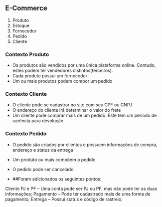 ## E-Commerce

1. Produto
2. Estoque
3. Fornecedor
4. Pedido
5. Cliente

### Contexto Produto

- Os produtos são vendidos por uma única plataforma online. Contudo, estes podem ter vendedores distintos(terceiros).
- Cada produto possui um fornecedor
- Um ou mais produtos podem compor um pedido

### Contexto Cliente

- O cliente pode se cadastrar no site com seu CPF ou CNPJ
- O endereço do cliente irá determinar o valor do frete
- Um cliente pode comprar mais de um pedido. Este tem um período de carência para devolução

### Contexto Pedido

- O pedido são criados por clientes e possuem informações de compra, endereço e status da entrega
- Um produto ou mais compõem o pedido
- O pedido pode ser cancelado

- ##Foram adicionados os seguintes pontos:

Cliente PJ e PF – Uma conta pode ser PJ ou PF, mas não pode ter as duas informações;
Pagamento – Pode ter cadastrado mais de uma forma de pagamento;
Entrega – Possui status e código de rastreio;
